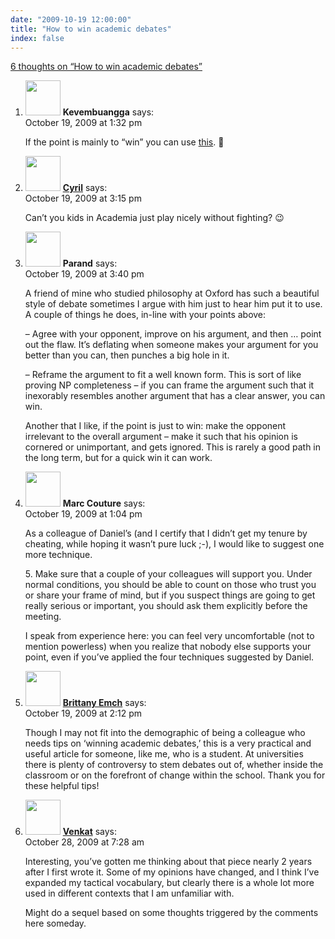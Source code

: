 ```yaml
---
date: "2009-10-19 12:00:00"
title: "How to win academic debates"
index: false
---
```


[6 thoughts on &ldquo;How to win academic debates&rdquo;](/lemire/blog/2009/10-19-how-to-win-academic-debates)

<ol class="comment-list">
<li id="comment-51757" class="comment even thread-even depth-1">
<div class="comment-author vcard">
<img alt src="https://secure.gravatar.com/avatar/988ac6d9ab01c62c26ca83981a0e5e9a?s=56&#038;d=mm&#038;r=g" srcset="https://secure.gravatar.com/avatar/988ac6d9ab01c62c26ca83981a0e5e9a?s=112&#038;d=mm&#038;r=g 2x" class="avatar avatar-56 photo" height="56" width="56" decoding="async" /> <b class="fn">Kevembuangga</b> <span class="says">says:</span> </div>
<div class="comment-metadata"><time datetime="2009-10-19T13:32:39+00:00">October 19, 2009 at 1:32 pm</time></a> </div>
<div class="comment-content">
<p>If the point is mainly to &ldquo;win&rdquo; you can use <a href="http://coolhaus.de/art-of-controversy/" rel="nofollow">this</a>. 🙂</p>
</div>
</li>
<li id="comment-51759" class="comment odd alt thread-odd thread-alt depth-1">
<div class="comment-author vcard">
<img alt src="https://secure.gravatar.com/avatar/e21ae50ae7cd39b695ada61872bbe696?s=56&#038;d=mm&#038;r=g" srcset="https://secure.gravatar.com/avatar/e21ae50ae7cd39b695ada61872bbe696?s=112&#038;d=mm&#038;r=g 2x" class="avatar avatar-56 photo" height="56" width="56" decoding="async" /> <b class="fn"><a href="http://thehungersite.greatergood.com/clickToGive/ths/home" class="url" rel="ugc external nofollow">Cyril</a></b> <span class="says">says:</span> </div>
<div class="comment-metadata"><time datetime="2009-10-19T15:15:23+00:00">October 19, 2009 at 3:15 pm</time></a> </div>
<div class="comment-content">
<p>Can&rsquo;t you kids in Academia just play nicely without fighting? 😉</p>
</div>
</li>
<li id="comment-51760" class="comment even thread-even depth-1">
<div class="comment-author vcard">
<img alt src="https://secure.gravatar.com/avatar/f4443b09ffb634fb76994d519521b047?s=56&#038;d=mm&#038;r=g" srcset="https://secure.gravatar.com/avatar/f4443b09ffb634fb76994d519521b047?s=112&#038;d=mm&#038;r=g 2x" class="avatar avatar-56 photo" height="56" width="56" loading="lazy" decoding="async" /> <b class="fn">Parand</b> <span class="says">says:</span> </div>
<div class="comment-metadata"><time datetime="2009-10-19T15:40:06+00:00">October 19, 2009 at 3:40 pm</time></a> </div>
<div class="comment-content">
<p>A friend of mine who studied philosophy at Oxford has such a beautiful style of debate sometimes I argue with him just to hear him put it to use. A couple of things he does, in-line with your points above:</p>
<p>&#8211; Agree with your opponent, improve on his argument, and then &#8230; point out the flaw. It&rsquo;s deflating when someone makes your argument for you better than you can, then punches a big hole in it.</p>
<p>&#8211; Reframe the argument to fit a well known form. This is sort of like proving NP completeness &#8211; if you can frame the argument such that it inexorably resembles another argument that has a clear answer, you can win.</p>
<p>Another that I like, if the point is just to win: make the opponent irrelevant to the overall argument &#8211; make it such that his opinion is cornered or unimportant, and gets ignored. This is rarely a good path in the long term, but for a quick win it can work.</p>
</div>
</li>
<li id="comment-51756" class="comment odd alt thread-odd thread-alt depth-1">
<div class="comment-author vcard">
<img alt src="https://secure.gravatar.com/avatar/4b2bfbfb308f021c415dff23be9cd35a?s=56&#038;d=mm&#038;r=g" srcset="https://secure.gravatar.com/avatar/4b2bfbfb308f021c415dff23be9cd35a?s=112&#038;d=mm&#038;r=g 2x" class="avatar avatar-56 photo" height="56" width="56" loading="lazy" decoding="async" /> <b class="fn">Marc Couture</b> <span class="says">says:</span> </div>
<div class="comment-metadata"><time datetime="2009-10-19T13:04:23+00:00">October 19, 2009 at 1:04 pm</time></a> </div>
<div class="comment-content">
<p>As a colleague of Daniel&rsquo;s (and I certify that I didn&rsquo;t get my tenure by cheating, while hoping it wasn&rsquo;t pure luck ;-), I would like to suggest one more technique.</p>
<p>5. Make sure that a couple of your colleagues will support you. Under normal conditions, you should be able to count on those who trust you or share your frame of mind, but if you suspect things are going to get really serious or important, you should ask them explicitly before the meeting.</p>
<p>I speak from experience here: you can feel very uncomfortable (not to mention powerless) when you realize that nobody else supports your point, even if you&rsquo;ve applied the four techniques suggested by Daniel.</p>
</div>
</li>
<li id="comment-51758" class="comment even thread-even depth-1">
<div class="comment-author vcard">
<img alt src="https://secure.gravatar.com/avatar/848640d944ee564d66362979af177982?s=56&#038;d=mm&#038;r=g" srcset="https://secure.gravatar.com/avatar/848640d944ee564d66362979af177982?s=112&#038;d=mm&#038;r=g 2x" class="avatar avatar-56 photo" height="56" width="56" loading="lazy" decoding="async" /> <b class="fn"><a href="http://savvystudent.com" class="url" rel="ugc external nofollow">Brittany Emch</a></b> <span class="says">says:</span> </div>
<div class="comment-metadata"><time datetime="2009-10-19T14:12:00+00:00">October 19, 2009 at 2:12 pm</time></a> </div>
<div class="comment-content">
<p>Though I may not fit into the demographic of being a colleague who needs tips on &lsquo;winning academic debates,&rsquo; this is a very practical and useful article for someone, like me, who is a student. At universities there is plenty of controversy to stem debates out of, whether inside the classroom or on the forefront of change within the school. Thank you for these helpful tips!</p>
</div>
</li>
<li id="comment-51831" class="comment odd alt thread-odd thread-alt depth-1">
<div class="comment-author vcard">
<img alt src="https://secure.gravatar.com/avatar/46341c325a1b44ccfa800580da86ec7d?s=56&#038;d=mm&#038;r=g" srcset="https://secure.gravatar.com/avatar/46341c325a1b44ccfa800580da86ec7d?s=112&#038;d=mm&#038;r=g 2x" class="avatar avatar-56 photo" height="56" width="56" loading="lazy" decoding="async" /> <b class="fn"><a href="http://www.ribbonfarm.com" class="url" rel="ugc external nofollow">Venkat</a></b> <span class="says">says:</span> </div>
<div class="comment-metadata"><time datetime="2009-10-28T07:28:37+00:00">October 28, 2009 at 7:28 am</time></a> </div>
<div class="comment-content">
<p>Interesting, you&rsquo;ve gotten me thinking about that piece nearly 2 years after I first wrote it. Some of my opinions have changed, and I think I&rsquo;ve expanded my tactical vocabulary, but clearly there is a whole lot more used in different contexts that I am unfamiliar with.</p>
<p>Might do a sequel based on some thoughts triggered by the comments here someday.</p>
</div>
</li>
</ol>
